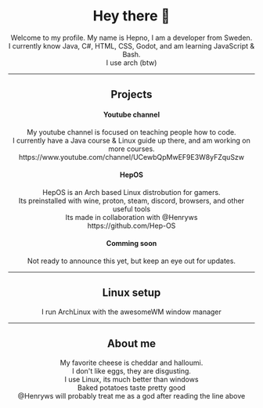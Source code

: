 <h1 align="center">Hey there 👋</h1>
<div align="center">Welcome to my profile. My name is Hepno, I am a developer from Sweden.</div>
<div align="center">I currently know Java, C#, HTML, CSS, Godot, and am learning JavaScript & Bash.     </div>    
<div align="center">I use arch (btw)</div>

------------------------ 
<h2 align="center">Projects</h2>

<h4 align="center">Youtube channel</h4>
<div align="center">My youtube channel is focused on teaching people how to code.</div>
<div align="center">I currently have a Java course & Linux guide up there, and am working on more courses.</div>
<div align="center">https://www.youtube.com/channel/UCewbQpMwEF9E3W8yFZquSzw</div>

<h4 align="center">HepOS</h4>
<div align="center">HepOS is an Arch based Linux distrobution for gamers.</div>
<div align="center">Its preinstalled with wine, proton, steam, discord, browsers, and other useful tools</div>
<div align="center">Its made in collaboration with @Henryws</div>
<div align="center">https://github.com/Hep-OS</div>

<h4 align="center">Comming soon</h4>
<div align="center">Not ready to announce this yet, but keep an eye out for updates.</div>

------------------------ 
<h2 align="center">Linux setup</h2>
<div align="center">I run ArchLinux with the awesomeWM window manager</div>

------------------------ 
<h2 align="center">About me</h2>

<div align="center">My favorite cheese is cheddar and halloumi.</div>
<div align="center">I don't like eggs, they are disgusting.</div>
<div align="center">I use Linux, its much better than windows</div>
<div align="center">Baked potatoes taste pretty good</div>


<div align="center">@Henryws will probably treat me as a god after reading the line above</div>
